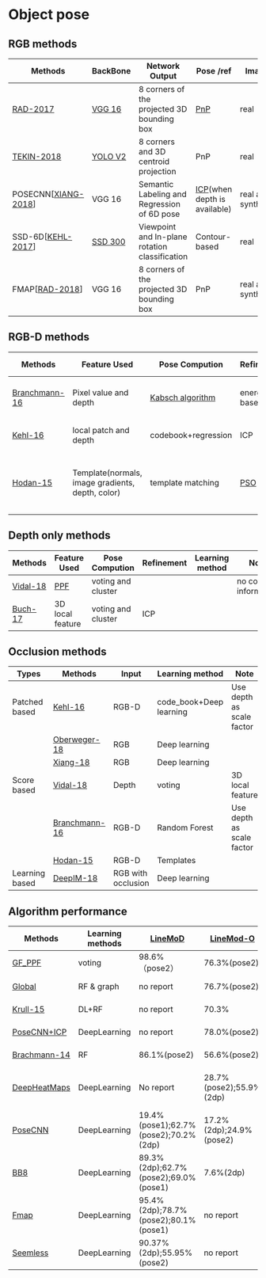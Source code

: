 # Object pose
## RGB methods
| Methods|BackBone  | Network Output|Pose /ref | Image| Note| 
| -------- | -------- | ---------   | -------- |------ |-------- |
|   [RAD-2017](https://github.com/DC1991/Visual-Sense-Understanding/blob/master/Pose%20Estimation/object%20pose/Resource.md#2-rad-m--lepetit-v-2017-bb8-a-scalable-accurate-robust-to-partial-occlusion-method-for-predicting-the-3d-poses-of-challenging-objects-without-using-depth-proceedings-of-the-ieee-international-conference-on-computer-vision-2017octob-38483856-pdfread) | [VGG 16](http://www.robots.ox.ac.uk/~vgg/research/very_deep/)  | 8 corners of the projected 3D bounding box|[PnP](https://en.wikipedia.org/wiki/Perspective-n-Point) | real| need to train with occlusion dataset|
|  [TEKIN-2018](https://github.com/DC1991/Visual-Sense-Understanding/blob/master/Pose%20Estimation/object%20pose/Resource.md#1-tekin-b-sinha-s-n--fua-p-real-time-seamless-single-shot-6d-object-pose-predictionpdfread)  |[YOLO V2](https://pjreddie.com/darknet/yolo/) |8 corners and 3D centroid projection |PnP| real | No occlusion
|  POSECNN[[XIANG-2018](https://github.com/DC1991/Visual-Sense-Understanding/blob/master/Pose%20Estimation/object%20pose/Resource.md#2018-rss-xiang-y-schmidt-t-narayanan-v--fox-d-posecnn-a-convolutional-neural-network-for-6d-object-pose-estimation-in-cluttered-scenespdfread)]|VGG 16|Semantic Labeling and Regression of 6D pose|[ICP](https://doi.org/10.1016%2F0262-8856%2892%2990066-C)(when depth is available)| real and synthetic|The model is complicated
|SSD-6D[[KEHL-2017](https://github.com/DC1991/Visual-Sense-Understanding/blob/master/Pose%20Estimation/object%20pose/Resource.md#3-kehl-w-manhardt-f-tombari-f-ilic-s--navab-n-2017-ssd-6d-making-rgb-based-3d-detection-and-6d-pose-estimation-great-again-proceedings-of-the-ieee-international-conference-on-computer-vision-2017octob-15301538-pdfread)]|[SSD 300](https://arxiv.org/abs/1512.02325)|Viewpoint and In-plane rotation classification|Contour-based| real | No occlusion
|FMAP[[RAD-2018](https://github.com/DC1991/Visual-Sense-Understanding/blob/master/Pose%20Estimation/object%20pose/Resource.md#2-rad-m-oberweger-m--lepetit-v-feature-mapping-for-learning-fast-and-accurate-3d-pose-inference-from-synthetic-images-pdfread)]|VGG 16|8 corners of the projected 3D bounding box| PnP |real and synthetic | No occlusion

## RGB-D methods
| Methods     |    Feature Used   |Pose Compution | Refinement| Learning method| Note
| ----------- | ----------- | ----------- |----------- |----------- |----------- |
|[Branchmann-16](https://github.com/DC1991/Visual-Sense-Understanding/blob/master/Pose%20Estimation/object%20pose/Resource.md#2016-cvpr-brachmann-e-michel-f-krull-a-yang-m-y-gumhold-s--rother-c-2016-uncertainty-driven-6d-pose-estimation-of-objects-and-scenes-from-a-single-rgb-image-2016-ieee-conference-on-computer-vision-and-pattern-recognition-cvpr-33643372-pdfread)| Pixel value and depth | [Kabsch algorithm](https://doi.org/10.1107%2FS0567739478001680)| energy based| Random Forest| No explicate shape information, 
|[Kehl-16](https://github.com/DC1991/Visual-Sense-Understanding/blob/master/Pose%20Estimation/object%20pose/Resource.md#2016-eccv-kehl-wadim-et-al-deep-learning-of-local-rgb-d-patches-for-3d-object-detection-and-6d-pose-estimationeuropean-conference-on-computer-vision-springer-cham-2016pdf)|local patch and depth| codebook+regression |ICP |Deep learning(Caffe)| some patch can be ambiguous
|[Hodan-15](https://github.com/DC1991/Visual-Sense-Understanding/blob/master/Pose%20Estimation/object%20pose/Resource.md#2015-iros-hoda%C5%88-tom%C3%A1%C5%A1-et-al-detection-and-fine-3d-pose-estimation-of-texture-less-objects-in-rgb-d-imagesintelligent-robots-and-systems-iros-2015-ieeersj-international-conference-on-ieee-2015pdf)|Template(normals, image gradients, depth, color)|template matching|[PSO](https://ieeexplore.ieee.org/stamp/stamp.jsp?arnumber=488968)|template generateion | template can not cover all the cases in test sense


## Depth only methods
| Methods     |    Feature Used   |Pose Compution | Refinement| Learning method| Note
| ----------- | ----------- | ----------- |----------- |----------- |----------- |
|[Vidal-18](https://github.com/DC1991/Visual-Sense-Understanding/blob/master/Pose%20Estimation/object%20pose/Resource.md#2018-iccar-vidal-joel-chyi-yeu-lin-and-robert-mart%C3%AD-6d-pose-estimation-using-an-improved-method-based-on-point-pair-features2018-4th-international-conference-on-control-automation-and-robotics-iccar-ieee-2018-pdf) |[PPF](https://github.com/DC1991/Visual-Sense-Understanding/blob/master/Pose%20Estimation/object%20pose/Resource.md#2010-cvpr-drost-bertram-et-al-model-globally-match-locally-efficient-and-robust-3d-object-recognition-computer-vision-and-pattern-recognition-cvpr-2010-ieee-conference-on-ieee-2010pdf)|voting and cluster| | | no color information|
|[Buch-17](https://github.com/DC1991/Visual-Sense-Understanding/blob/master/Pose%20Estimation/object%20pose/Resource.md#4-buch-anders-glent-lilita-kiforenko-and-dirk-kraft-rotational-subgroup-voting-and-pose-clustering-for-robust-3d-object-recognition-computer-vision-iccv-2017-ieee-international-conference-on-ieee-2017pdf)|3D local feature|voting and cluster|ICP|| |



## Occlusion methods
| Types     |    Methods   |Input | Learning method| Note|
| ----------- | ----------- | ----------- |----------- |----------- |
|Patched based| [Kehl-16](https://github.com/DC1991/Visual-Sense-Understanding/blob/master/Pose%20Estimation/object%20pose/Resource.md#2016-eccv-kehl-wadim-et-al-deep-learning-of-local-rgb-d-patches-for-3d-object-detection-and-6d-pose-estimation-european-conference-on-computer-vision-springer-cham-2016pdf)|RGB-D|code_book+Deep learning |Use depth as scale factor|
|  |[Oberweger-18](https://github.com/DC1991/Visual-Sense-Understanding/blob/master/Pose%20Estimation/object%20pose/Resource.md#1-oberweger-m-rad-m--lepetit-v-2018making-deep-heatmaps-robust-to-partial-occlusions-for-3d-object-pose-estimation-pdfread)|RGB| Deep learning| |
| |[Xiang-18](https://github.com/DC1991/Visual-Sense-Understanding/blob/master/Pose%20Estimation/object%20pose/Resource.md#2018-rss-xiang-y-schmidt-t-narayanan-v--fox-d-posecnn-a-convolutional-neural-network-for-6d-object-pose-estimation-in-cluttered-scenespdfread)| RGB|Deep learning| |
|Score based |[Vidal-18 ](https://github.com/DC1991/Visual-Sense-Understanding/blob/master/Pose%20Estimation/object%20pose/Resource.md#2018-iccar-vidal-joel-chyi-yeu-lin-and-robert-mart%C3%AD-6d-pose-estimation-using-an-improved-method-based-on-point-pair-features2018-4th-international-conference-on-control-automation-and-robotics-iccar-ieee-2018-pdf)|Depth|voting |3D local feature 
|  |[Branchmann-16](https://github.com/DC1991/Visual-Sense-Understanding/blob/master/Pose%20Estimation/object%20pose/Resource.md#2016-cvpr-brachmann-e-michel-f-krull-a-yang-m-y-gumhold-s--rother-c-2016-uncertainty-driven-6d-pose-estimation-of-objects-and-scenes-from-a-single-rgb-image-2016-ieee-conference-on-computer-vision-and-pattern-recognition-cvpr-33643372-pdfread)| RGB-D|Random Forest| Use depth as  scale factor|
|  |[Hodan-15](https://github.com/DC1991/Visual-Sense-Understanding/blob/master/Pose%20Estimation/object%20pose/Resource.md#2015-iros-hoda%C5%88-tom%C3%A1%C5%A1-et-al-detection-and-fine-3d-pose-estimation-of-texture-less-objects-in-rgb-d-images-intelligent-robots-and-systems-iros-2015-ieeersj-international-conference-on-ieee-2015pdf)| RGB-D|Templates| |
|Learning based|[DeepIM-18](https://github.com/DC1991/Visual-Sense-Understanding/blob/master/Pose%20Estimation/object%20pose/Resource.md#5-li-y-wang-g-ji-x-xiang-y--fox-d-2018-deepim-deep-iterative-matching-for-6d-pose-estimationpdfreadcode)|RGB with occlusion| Deep learning|


## Algorithm performance
| Methods|Learning methods | [LineMoD](https://github.com/DC1991/Visual-Sense-Understanding/blob/master/Pose%20Estimation/object%20pose/Resource.md#2012-accv-hinterstoisser-s-lepetit-v-ilic-s-holzer-s-bradski-g-konolige-k--navab-n-2013-model-based-training-detection-and-pose-estimation-of-texture-less-3d-objects-in-heavily-cluttered-scenes-7724-lncspart-1-548562-pdfread)  |[LineMod-O](https://github.com/DC1991/Visual-Sense-Understanding/blob/master/Pose%20Estimation/object%20pose/Resource.md#2015-iccv-krull-alexander-et-al-learning-analysis-by-synthesis-for-6d-pose-estimation-in-rgb-d-images-proceedings-of-the-ieee-international-conference-on-computer-vision-2015pdf) | [YCB_Video](https://github.com/DC1991/Visual-Sense-Understanding/blob/master/Pose%20Estimation/object%20pose/Resource.md#2018-rss-xiang-y-schmidt-t-narayanan-v--fox-d-posecnn-a-convolutional-neural-network-for-6d-object-pose-estimation-in-cluttered-scenespdfreadcode)| Images| Note|Time
| -------- | -------- | ---------   | -------- |------ |-------- |-------- |-------- |
|[GF_PPF](https://github.com/DC1991/Visual-Sense-Understanding/blob/master/Pose%20Estimation/object%20pose/Resource.md#2016-eccv-hinterstoisser-stefan-et-al-going-further-with-point-pair-features-european-conference-on-computer-vision-springer-cham-2016pdf)|voting|98.6%（pose2）|76.3%(pose2)|no report| RGB-D|ECCV-2016|4s
|[Global](https://github.com/DC1991/Visual-Sense-Understanding/blob/master/Pose%20Estimation/object%20pose/Resource.md#1-michel-f-kirillov-a-brachmann-e-krull-a-gumhold-s-savchynskyy-b--rother-c-global-hypothesis-generation-for-6d-object-pose-estimation-462471-pdfread)|RF & graph|no report| 76.7%(pose2)|no report|RGB-D|CVPR-2017|-
|[Krull-15](https://github.com/DC1991/Visual-Sense-Understanding/blob/master/Pose%20Estimation/object%20pose/Resource.md#2015-iccv-krull-alexander-et-al-learning-analysis-by-synthesis-for-6d-pose-estimation-in-rgb-d-images-proceedings-of-the-ieee-international-conference-on-computer-vision-2015pdf)|DL+RF|no report| 70.3%| no report|RGB-D|ICCV-2015|-
|[PoseCNN+ICP](https://github.com/DC1991/Visual-Sense-Understanding/blob/master/Pose%20Estimation/object%20pose/Resource.md#2018-rss-xiang-y-schmidt-t-narayanan-v--fox-d-posecnn-a-convolutional-neural-network-for-6d-object-pose-estimation-in-cluttered-scenespdfreadcode)|DeepLearning|no report | 78.0%(pose2)|93.0%(AUC)|RGB-D|RSS-2018|-
|[Brachmann-14](https://github.com/DC1991/Visual-Sense-Understanding/blob/master/Pose%20Estimation/object%20pose/Resource.md#2014-eccv-brachmann-e-krull-a-michel-f-gumhold-s-shotton-j--rother-c-2014-learning-6d-object-pose-estimation-using-3d-object-coordinates-proceedings-of-european-conference-on-computer-vision-eccv-26772-536551pdfread)|RF |86.1%(pose2)|56.6%(pose2)|no report|RGB-D|ECCV-2014|1.4s
|[DeepHeatMaps](https://github.com/DC1991/Visual-Sense-Understanding/blob/master/Pose%20Estimation/object%20pose/Resource.md#1-oberweger-m-rad-m--lepetit-v-2018making-deep-heatmaps-robust-to-partial-occlusions-for-3d-object-pose-estimation-pdfread)|DeepLearning|No report|28.7%(pose2);55.9%(2dp)|66.1%(AUC);37.1%(pose2);28.1%(2dp)|RGB|ECCV-2018|-
|[PoseCNN](https://github.com/DC1991/Visual-Sense-Understanding/blob/master/Pose%20Estimation/object%20pose/Resource.md#2018-rss-xiang-y-schmidt-t-narayanan-v--fox-d-posecnn-a-convolutional-neural-network-for-6d-object-pose-estimation-in-cluttered-scenespdfreadcode)|DeepLearning|19.4%(pose1);62.7%(pose2);70.2%(2dp)| 17.2%(2dp);24.9%(pose2)|75.9%(AUC)|RGB|RSS-2018|-
|[BB8](https://github.com/DC1991/Visual-Sense-Understanding/blob/master/Pose%20Estimation/object%20pose/Resource.md#2-rad-m--lepetit-v-2017-bb8-a-scalable-accurate-robust-to-partial-occlusion-method-for-predicting-the-3d-poses-of-challenging-objects-without-using-depth-proceedings-of-the-ieee-international-conference-on-computer-vision-2017octob-38483856-pdfread)|DeepLearning|89.3%(2dp);62.7%(pose2);69.0%(pose1)|7.6%(2dp)| no report|RGB|ICCV-2017| 3 fps
|[Fmap](https://github.com/DC1991/Visual-Sense-Understanding/blob/master/Pose%20Estimation/object%20pose/Resource.md#2-rad-m-oberweger-m--lepetit-v-feature-mapping-for-learning-fast-and-accurate-3d-pose-inference-from-synthetic-images-pdfread)|DeepLearning|95.4%(2dp);78.7%(pose2);80.1%(pose1)|no report| no report|RGB|CVPR-2018|>100fps
|[Seemless](https://github.com/DC1991/Visual-Sense-Understanding/blob/master/Pose%20Estimation/object%20pose/Resource.md#1-tekin-b-sinha-s-n--fua-p-real-time-seamless-single-shot-6d-object-pose-predictionpdfreadcode)|DeepLearning|90.37%(2dp);55.95%(pose2)|no report|no report|RGB|CVPR-2018|50 fps


